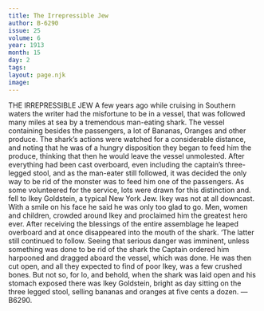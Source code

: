 ```yaml
---
title: The Irrepressible Jew
author: B-6290
issue: 25
volume: 6
year: 1913
month: 15
day: 2
tags:
layout: page.njk
image:
---
```

THE IRREPRESSIBLE JEW    A few years ago while cruising in Southern waters the writer had the misfortune to be in a vessel, that was followed many miles at sea by a tremendous man-eating shark. The vessel containing besides the passengers, a lot of Bananas, Oranges and other produce. The shark’s actions were watched for a considerable distance, and noting that he was of a hungry disposition they began to feed him the produce, thinking that then he would leave the vessel unmolested. After everything had been cast overboard, even including the captain’s three-legged stool, and as the man-eater still followed, it was decided the only way to be rid of the monster was to feed him one of the passengers. As some volunteered for the service, lots were drawn for this distinction and. fell to Ikey Goldstein, a typical New York Jew. Ikey was not at all downcast. With a smile on his face he said he was only too glad to go. Men, women and children, crowded around Ikey and proclaimed him the greatest hero ever. After receiving the blessings of the entire assemblage he leaped overboard and at once disappeared into the mouth of the shark. ‘The latter still continued to follow. Seeing that serious danger was imminent, unless something was done to be rid of the shark the Captain ordered him harpooned and dragged aboard the vessel, which was done. He was then cut open, and all they expected to find of poor Ikey, was a few crushed bones. But not so, for lo, and behold, when the shark was laid open and his stomach exposed there was Ikey Goldstein, bright as day sitting on the three legged stool, selling bananas and oranges at five cents a dozen. —B6290. 




